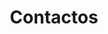 ---
title: "Contactos"
description : "this is a meta description"

# Footer
footer_enable: true
footer_title: "Fale conosco"

# Buttons
contacts_buttons_enable: true

## Section
class:
background: "../img/headers/header4.jpg"
#
content_title : ""
content : "Nós somos bué fixes e tal, não hesitem em falar conosco que respondemos logo e se pagarem justo nós trabalhamos justo e cenas assim e tal."
# Info
mobile_country_code : "351"
mobile : "962757100"
email : "cofragemsilva@hotmail.com"
location : "Lagoa, Portugal"
# Form
form:
    form_enable: true
    form_title: Envie-nos uma mensagem
    form_subject_tip: "Orçamento, Aluguer de Material, etc..."

draft: false
---